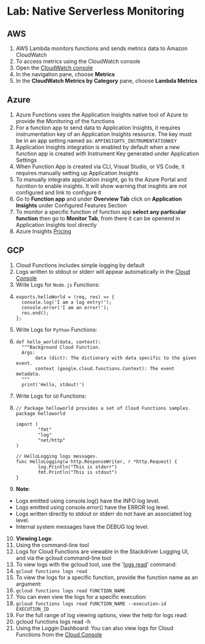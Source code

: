 # Lab: Native Serverless Monitoring

## AWS

1. AWS Lambda monitors functions and sends metrics data to Amazon CloudWatch
2. To access metrics using the CloudWatch console
3. Open the [CloudWatch console](https://console.aws.amazon.com/cloudwatch/)
4. In the navigation pane, choose **Metrics**
5. In the **CloudWatch Metrics by Category** pane, choose **Lambda Metrics**

## Azure

1. Azure Functions uses the Application Insights native tool of Azure to provide the Monitoring of the functions
2. For a function app to send data to Application Insights, it requires instrumentation key of an Application Insights resource. The key must be in an app setting named as: `APPINSIGHTS_INSTRUMENTATIONKEY`
3. Application Insights integration is enabled by default when a new function app is created with Instrument Key generated under Application Settings
4. When Function App is created via CLI, Visual Studio, or VS Code, it requires manually setting up Application Insights
5. To manually integrate application insight, go to the Azure Portal and fucntion to enable insights. It will show warning that insghits are not configured and link to configure it
6. Go to **Function app** and under **Overview Tab** click on **Application Insights** under Configured Features Section 
7. To monitor a specific function of function app **select any particular function** then go to **Monitor Tab**, from there it can be openend in Application Insights tool directly
8. Azure Insights [Pricing](https://docs.microsoft.com/en-us/azure/azure-monitor/app/pricing)

## GCP

1. Cloud Functions includes simple logging by default
2. Logs written to stdout or stderr will appear automatically in the [Cloud Console](https://console.cloud.google.com/project/_/logs?service=cloudfunctions.googleapis.com&_ga=2.216174609.-665913479.1577620601)
3. Write Logs for `Node.js` Functions: 
4.  ```
    exports.helloWorld = (req, res) => {
      console.log('I am a log entry!');
      console.error('I am an error!');
      res.end();
    };
    ```
5. Write Logs for `Python` Functions: 
6.  ```
    def hello_world(data, context):
      """Background Cloud Function.
      Args:
           data (dict): The dictionary with data specific to the given event.
           context (google.cloud.functions.Context): The event metadata.
      """
      print('Hello, stdout!')
    ```
7. Write Logs for `GO` Functions: 
8.  ```
    // Package helloworld provides a set of Cloud Functions samples.
    package helloworld

    import (
            "fmt"
            "log"
            "net/http"
    )

    // HelloLogging logs messages.
    func HelloLogging(w http.ResponseWriter, r *http.Request) {
            log.Println("This is stderr")
            fmt.Println("This is stdout")
    }
    ```
9. **Note**:  
  * Logs emitted using console.log() have the INFO log level.
  * Logs emitted using console.error() have the ERROR log level.
  * Logs written directly to stdout or stderr do not have an associated log level.
  * Internal system messages have the DEBUG log level.
10. **Viewing Logs**:
11. Using the command-line tool
12. Logs for Cloud Functions are viewable in the Stackdriver Logging UI, and via the gcloud command-line tool
13. To view logs with the gcloud tool, use the '[logs read](https://cloud.google.com/sdk/gcloud/reference/functions/logs/read)' command:
14. `gcloud functions logs read`
15. To view the logs for a specific function, provide the function name as an argument:
16. `gcloud functions logs read FUNCTION_NAME`
17. You can even view the logs for a specific execution:
18. `gcloud functions logs read FUNCTION_NAME --execution-id EXECUTION_ID`
19. For the full range of log viewing options, view the help for logs read:
20. gcloud functions logs read -h
21. Using the Loggin Dashboard: You can also view logs for Cloud Functions from the [Cloud Console](https://console.cloud.google.com/project/_/logs?service=cloudfunctions.googleapis.com&_ga=2.186241966.-665913479.1577620601)
